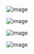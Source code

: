 ![image](https://github.com/user-attachments/assets/fc2fe61d-ed51-47f1-bf98-aa8eca9b6d44)

![image](https://github.com/user-attachments/assets/7b6a2ace-4b57-4ab0-b135-2141b9bcb685)

![image](https://github.com/user-attachments/assets/2e2e73c6-6c7b-430b-835f-0850ddb5ea0e)

![image](https://github.com/user-attachments/assets/72342a09-6e99-4e04-ad59-375067fbab60)
